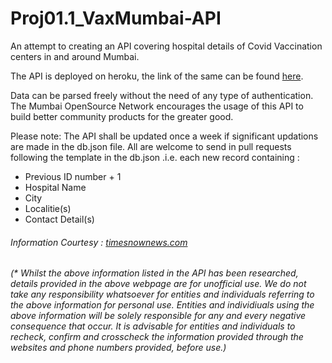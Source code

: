 # Proj01.1_VaxMumbai-API
An attempt to creating an API covering hospital details of Covid Vaccination centers in and around Mumbai.

The API is deployed on heroku, the link of the same can be found [here](https://vaxmumbaiapi.herokuapp.com/hospitals).

Data can be parsed freely without the need of any type of authentication. The Mumbai OpenSource Network encourages the usage of this API to build better community products for the greater good.

Please note: The API shall be updated once a week if significant updations are made in the db.json file. All are welcome to send in pull requests following the template in the db.json .i.e. each new record containing :
* Previous ID number + 1
* Hospital Name 
* City
* Localitie(s)
* Contact Detail(s)

<h6> 

Information Courtesy : [timesnownews.com](https://www.timesnownews.com/india/maharashtra-news/article/covid-19-vaccination-in-maharashtra-complete-list-of-govt-and-private-hospitals-to-get-inoculated/726351) </h6>

<h6>(* Whilst the above information listed in the API has been researched, details provided in the above webpage are for unofficial use. We do not take any responsibility whatsoever for entities and individuals referring to the above information for personal use. Entities and individiuals using the above information will be solely responsible for any and every negative consequence that occur. It is advisable for entities and individuals to recheck, confirm and crosscheck the information provided through the websites and phone numbers provided, before use.)</h6>

